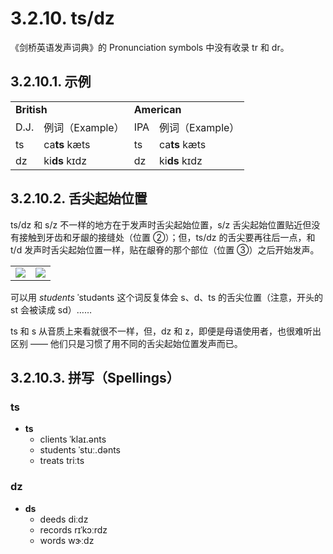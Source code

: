 # 3.2.10. <span class="pho">ts</span>/<span class="pho">dz</span>

《剑桥英语发声词典》的 Pronunciation symbols 中没有收录 <span class="pho">tr</span> 和 <span class="pho">dr</span>。


## 3.2.10.1. 示例

<table>
<tbody>
<tr>
<td colspan="2"><strong>British</strong></td>
<td colspan="2"><strong>American</strong></td>
</tr>
<tr>
<td>D.J.</td>
<td>例词（Example）</td>
<td>IPA</td>
<td>例词（Example）</td>
</tr>
<tr>
<td><span class="pho">ts</span><span class="speak-word-inline" data-audio-uk-male="/audios/uk_phonetics_sound_cats.mp3"></span></td>
<td>ca<b>ts</b> <span class="pho alt">kæts</span><span class="speak-word-inline" data-audio-uk-female="/audios/cats-uk-female.mp3" data-audio-uk-male="/audios/cats-uk-male.mp3"></span></td>
<td><span class="pho">ts</span><span class="speak-word-inline" data-audio-us-male="/audios/us_phonetics_sound_cats.mp3"></span></td>
<td>ca<b>ts</b> <span class="pho alt">kæts</span><span class="speak-word-inline" data-audio-us-female="/audios/cats-us-female.mp3" data-audio-us-male="/audios/cats-us-male.mp3"></span></td>
</tr>
<tr>
<td><span class="pho">dz</span><span class="speak-word-inline" data-audio-uk-male="/audios/uk_phonetics_sound_kids.mp3"></span></td>
<td>ki<b>ds</b> <span class="pho alt">kɪdz</span><span class="speak-word-inline" data-audio-uk-female="/audios/kids-uk-female.mp3" data-audio-uk-male="/audios/kids-uk-male.mp3"></span></td>
<td><span class="pho">dz</span><span class="speak-word-inline" data-audio-us-male="/audios/us_phonetics_sound_kids.mp3"></span></td>
<td>ki<b>ds</b> <span class="pho alt">kɪdz</span><span class="speak-word-inline" data-audio-us-female="/audios/kids-us-female.mp3" data-audio-us-male="/audios/kids-us-male.mp3"></span></td>
</tr>
</tbody>
</table>

## 3.2.10.2. 舌尖起始位置

<span class="pho">ts/dz</span> 和 <span class="pho">s/z</span> 不一样的地方在于发声时舌尖起始位置，<span class="pho">s/z</span> 舌尖起始位置贴近但没有接触到牙齿和牙龈的接缝处（位置 ②）；但，<span class="pho">ts/dz</span> 的舌尖要再往后一点，和 <span class="pho">t/d</span> 发声时舌尖起始位置一样，贴在龈脊的那个部位（位置 ③）之后开始发声。

<table>
<tbody>
<tr>
<td><img src="/images/articulator-tongue-tip-positions.svg"></img></td>
<td><img src="/images/articulator-tongue-tip-td.svg"></img></td>
</tr>
</tbody>
</table>

可以用 *students* <span class="pho alt">ˈstudənts</span><span class="speak-word-inline" data-audio-us-male="/audios/students-us-male.mp3" data-audio-us-female="/audios/students-us-female.mp3"></span> 这个词反复体会 <span class="pho">s</span>、<span class="pho">d</span>、<span class="pho">ts</span> 的舌尖位置（注意，开头的 <span class="pho">st</span> 会被读成 <span class="pho">sd</span>）……

<span class="pho">ts</span> 和 <span class="pho">s</span> 从音质上来看就很不一样，但，<span class="pho">dz</span> 和 <span class="pho">z</span>，即便是母语使用者，也很难听出区别 —— 他们只是习惯了用不同的舌尖起始位置发声而已。

## 3.2.10.3. 拼写（Spellings）

### <span class="pho">ts</span>

* **ts**
  * clients <span class="pho alt">ˈklaɪ.ənts</span> <span class="speak-word-inline" data-audio-us-male="/audios/clients-us-male.mp3" data-audio-us-female="/audios/clients-us-female.mp3"></span>
  * students <span class="pho alt">ˈstuː.dənts</span> <span class="speak-word-inline" data-audio-us-male="/audios/students-us-male.mp3" data-audio-us-female="/audios/students-us-female.mp3"></span>
  * treats <span class="pho alt">triːts</span> <span class="speak-word-inline" data-audio-us-male="/audios/treats-us-male.mp3" data-audio-us-female="/audios/treats-us-female.mp3"></span>

### <span class="pho">dz</span>

* **ds**
  * deeds <span class="pho alt">diːdz</span> <span class="speak-word-inline" data-audio-us-male="/audios/deeds-us-male.mp3" data-audio-us-female="/audios/deeds-us-female.mp3"></span>
  * records <span class="pho alt">rɪˈkɔːrdz</span> <span class="speak-word-inline" data-audio-us-male="/audios/records-us-male.mp3" data-audio-us-female="/audios/records-us-female.mp3"></span>
  * words <span class="pho alt">wɝːdz</span> <span class="speak-word-inline" data-audio-us-male="/audios/words-us-male.mp3" data-audio-us-female="/audios/words-us-female.mp3"></span>

